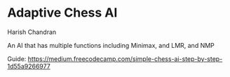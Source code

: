 # Adaptive Chess AI

Harish Chandran

An AI that has multiple functions including Minimax, and LMR, and NMP

Guide: https://medium.freecodecamp.com/simple-chess-ai-step-by-step-1d55a9266977